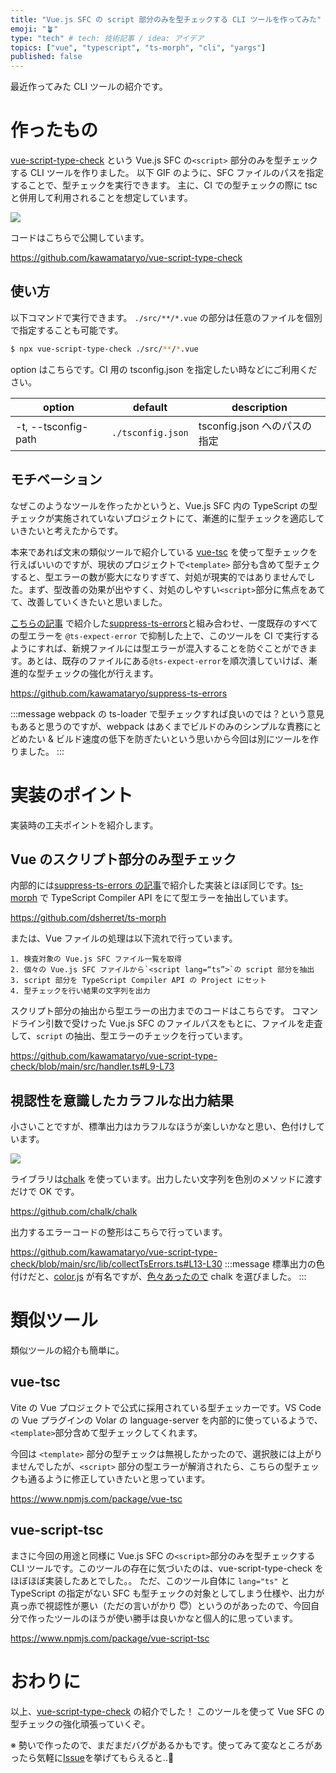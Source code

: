 ```yaml
---
title: "Vue.js SFC の script 部分のみを型チェックする CLI ツールを作ってみた"
emoji: "🪴"
type: "tech" # tech: 技術記事 / idea: アイデア
topics: ["vue", "typescript", "ts-morph", "cli", "yargs"]
published: false
---
```


最近作ってみた CLI ツールの紹介です。

# 作ったもの

[vue-script-type-check](https://github.com/kawamataryo/vue-script-type-check) という Vue.js SFC の`<script>` 部分のみを型チェックする CLI ツールを作りました。
以下 GIF のように、SFC ファイルのパスを指定することで、型チェックを実行できます。
主に、CI での型チェックの際に tsc と併用して利用されることを想定しています。

![](https://i.gyazo.com/54ca662f85b6909bfd510da200968f53.gif)

コードはこちらで公開しています。

https://github.com/kawamataryo/vue-script-type-check

## 使い方

以下コマンドで実行できます。
`./src/**/*.vue` の部分は任意のファイルを個別で指定することも可能です。

```bash
$ npx vue-script-type-check ./src/**/*.vue
```

option はこちらです。CI 用の tsconfig.json を指定したい時などにご利用ください。

| option              | default           | description                  |
| ------------------- | ----------------- | ---------------------------- |
| -t, --tsconfig-path | `./tsconfig.json` | tsconfig.json へのパスの指定 |

## モチベーション

なぜこのようなツールを作ったかというと、Vue.js SFC 内の TypeScript の型チェックが実施されていないプロジェクトにて、漸進的に型チェックを適応していきたいと考えたからです。

本来であれば文末の類似ツールで紹介している [vue-tsc](https://github.com/johnsoncodehk/volar) を使って型チェックを行えばいいのですが、現状のプロジェクトで`<template>` 部分も含めて型チェクすると、型エラーの数が膨大になりすぎて、対処が現実的ではありませんでした。まず、型改善の効果が出やすく、対処のしやすい`<script>`部分に焦点をあてて、改善していくきたいと思いました。

[こちらの記事](https://zenn.dev/ryo_kawamata/articles/suppress-ts-errors) で紹介した[suppress-ts-errors](https://github.com/kawamataryo/suppress-ts-errors)と組み合わせ、一度既存のすべての型エラーを `@ts-expect-error` で抑制した上で、このツールを CI で実行するようにすれば、新規ファイルには型エラーが混入することを防ぐことができます。あとは、既存のファイルにある`@ts-expect-error`を順次潰していけば、漸進的な型チェックの強化が行えます。

https://github.com/kawamataryo/suppress-ts-errors

:::message
webpack の ts-loader で型チェックすれば良いのでは？という意見もあると思うのですが、webpack はあくまでビルドのみのシンプルな責務にとどめたい & ビルド速度の低下を防ぎたいという思いから今回は別にツールを作りました。
:::

# 実装のポイント

実装時の工夫ポイントを紹介します。

## Vue のスクリプト部分のみ型チェック

内部的には[suppress-ts-errors の記事](https://zenn.dev/ryo_kawamata/articles/suppress-ts-errors)で紹介した実装とほぼ同じです。[ts-morph](https://github.com/dsherret/ts-morph) で TypeScript Compiler API をにて型エラーを抽出しています。

https://github.com/dsherret/ts-morph

または、Vue ファイルの処理は以下流れで行っています。

```
1. 検査対象の Vue.js SFC ファイル一覧を取得
2. 個々の Vue.js SFC ファイルから`<script lang=“ts”>`の script 部分を抽出
3. script 部分を TypeScript Compiler API の Project にセット
4. 型チェックを行い結果の文字列を出力
```

スクリプト部分の抽出から型エラーの出力までのコードはこちらです。
コマンドライン引数で受けった Vue.js SFC のファイルパスをもとに、ファイルを走査して、`script` の抽出、型エラーのチェックを行っています。

https://github.com/kawamataryo/vue-script-type-check/blob/main/src/handler.ts#L9-L73

## 視認性を意識したカラフルな出力結果

小さいことですが、標準出力はカラフルなほうが楽しいかなと思い、色付けしています。

![](https://i.gyazo.com/f8a21faebcb1f48dd060b10d4c90ac6e.png)

ライブラリは[chalk](https://github.com/chalk/chalk) を使っています。出力したい文字列を色別のメソッドに渡すだけで OK です。

https://github.com/chalk/chalk

出力するエラーコードの整形はこちらで行っています。

https://github.com/kawamataryo/vue-script-type-check/blob/main/src/lib/collectTsErrors.ts#L13-L30
:::message
標準出力の色付けだと、[color.js](https://github.com/Marak/colors.js) が有名ですが、[色々あったので](https://www.itmedia.co.jp/news/articles/2201/11/news160.html) chalk を選びました。
:::

# 類似ツール

類似ツールの紹介も簡単に。

## vue-tsc

Vite の Vue プロジェクトで公式に採用されている型チェッカーです。VS Code の Vue プラグインの Volar の language-server を内部的に使っているようで、`<template>`部分含めて型チェックしてくれます。

今回は `<template>` 部分の型チェックは無視したかったので、選択肢には上がりませんでしたが、`<script>` 部分の型エラーが解消されたら、こちらの型チェックも通るように修正していきたいと思っています。

https://www.npmjs.com/package/vue-tsc

## vue-script-tsc

まさに今回の用途と同様に Vue.js SFC の`<script>`部分のみを型チェックする CLI ツールです。このツールの存在に気づいたのは、vue-script-type-check をほぼほぼ実装したあとでした。。
ただ、このツール自体に `lang="ts"` と TypeScript の指定がない SFC も型チェックの対象としてしまう仕様や、出力が真っ赤で視認性が悪い（ただの言いがかり 😇）というのがあったので、今回自分で作ったツールのほうが使い勝手は良いかなと個人的に思っています。

https://www.npmjs.com/package/vue-script-tsc

# おわりに

以上、[vue-script-type-check](https://github.com/kawamataryo/vue-script-type-check) の紹介でした！
このツールを使って Vue SFC の型チェックの強化頑張っていくぞ。

※ 勢いで作ったので、まだまだバグがあるかもです。使ってみて変なところがあったら気軽に[Issue](https://github.com/kawamataryo/vue-script-type-check/issues)を挙げてもらえると..🙏
